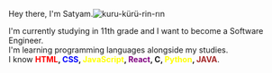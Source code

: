 Hey there, I'm Satyam.![kuru-kürü-rin-rın](https://github.com/user-attachments/assets/44a79b4e-102b-43f4-8573-75342df2a337 "kuru kuru🤭")

I'm currently studying in 11th grade and I want to become a Software Engineer.  
I'm learning programming languages alongside my studies.  
I know **<span style="color: red;">HTML</span>, <span style="color: blue;">CSS</span>, <span style="color: yellow;">JavaScript</span>, <span style="color: purple;">React</span>, <span style="color: darkblue;"></span>C, <span style="color: yellow;">Python</span>, <span style="color: brown;">JAVA</span>**.
